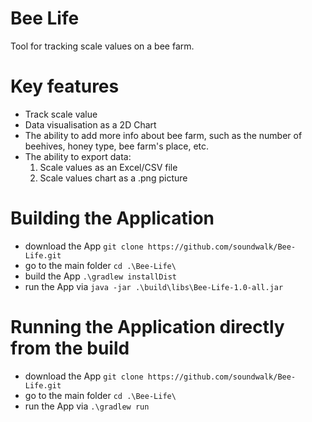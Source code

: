 # Bee Life
Tool for tracking scale values on a bee farm.

# Key features
- Track scale value
- Data visualisation as a 2D Chart
- The ability to add more info about bee farm, such as the number of beehives, honey type, bee farm's place, etc.
- The ability to export data:
  1. Scale values as an Excel/CSV file
  2. Scale values chart as a .png picture

# Building the Application
+ download the App `git clone https://github.com/soundwalk/Bee-Life.git`
+ go to the main folder `cd .\Bee-Life\`
+ build the App `.\gradlew installDist`
+ run the App via `java -jar .\build\libs\Bee-Life-1.0-all.jar`

# Running the Application directly from the build
+ download the App `git clone https://github.com/soundwalk/Bee-Life.git`
+ go to the main folder `cd .\Bee-Life\`
+ run the App via `.\gradlew run`
